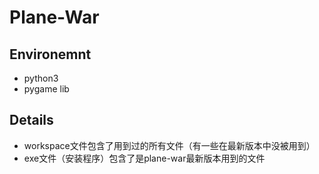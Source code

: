 # Plane-War
## Environemnt
+ python3
+ pygame lib
## Details 
+ workspace文件包含了用到过的所有文件（有一些在最新版本中没被用到）
+ exe文件（安装程序）包含了是plane-war最新版本用到的文件
